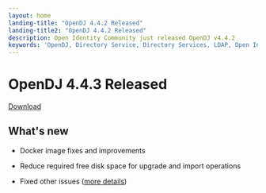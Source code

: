 ```yaml
---
layout: home
landing-title: "OpenDJ 4.4.2 Released"
landing-title2: "OpenDJ 4.4.2 Released"
description: Open Identity Community just released OpenDJ v4.4.2
keywords: 'OpenDJ, Directory Service, Directory Services, LDAP, Open Identity Platform, Docker, OpenShift'
---
```

# OpenDJ 4.4.3 Released
[Download](https://github.com/OpenIdentityPlatform/OpenDJ/releases/tag/4.4.2)
## What's new
* Docker image fixes and improvements
* Reduce required free disk space for upgrade and import operations

* Fixed other issues ([more details](https://github.com/OpenIdentityPlatform/OpenDJ/compare/fa7d144b1123d58bc24fa59ccb68acf7c37e00b7...cb421e386051d5d7b9b9d4155f979f23a3bb70eb))
